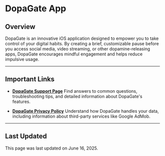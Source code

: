 # DopaGate App

## Overview

DopaGate is an innovative iOS application designed to empower you to take control of your digital habits. By creating a brief, customizable pause before you access social media, video streaming, or other dopamine-releasing apps, DopaGate encourages mindful engagement and helps reduce impulsive usage.

---

## Important Links

* **[DopaGate Support Page](https://laplamon.github.io/support/dopagate/support)**
    Find answers to common questions, troubleshooting tips, and detailed information about DopaGate's features.

* **[DopaGate Privacy Policy](https://laplamon.github.io/support/dopagate/privacy-policy)**
    Understand how DopaGate handles your data, including information about third-party services like Google AdMob.

---

## Last Updated

This page was last updated on June 16, 2025.

